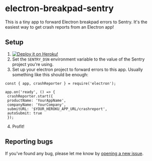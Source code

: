 # electron-breakpad-sentry

This is a tiny app to forward Electron breakpad errors to Sentry. It's the easiest way to get crash reports from an Electron app!

## Setup

1. [![Deploy it on Heroku!](https://www.herokucdn.com/deploy/button.svg)](https://heroku.com/deploy)
2. Set the `SENTRY_DSN` environment variable to the value of the Sentry project you're using.
3. Set up your electron project to forward errors to this app. Usually something like this should be enough:
```
const { app, crashReporter } = require('electron');

app.on('ready', () => {
 crashReporter.start({
 productName: 'YourAppName',
 companyName: 'YourCompany',
 submitURL: '$YOUR_HEROKU_APP_URL/crashreport',
 autoSubmit: true
 });
```
4. Profit!

## Reporting bugs

If you've found any bug, please let me know by [opening a new issue](https://github.com/khamidou/electron-breakpad-sentry/issues).
